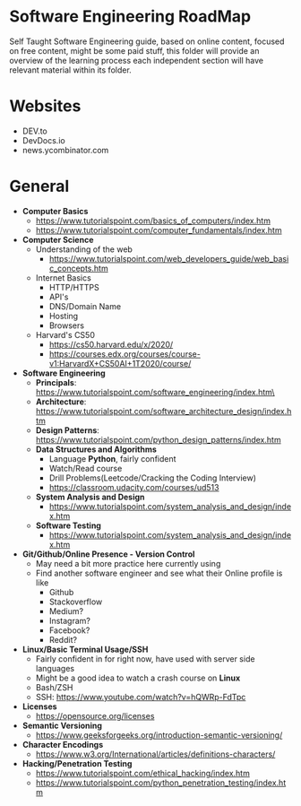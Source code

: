 # Software Engineering RoadMap
Self Taught Software Engineering guide, based on online content, focused on free content, might be some paid stuff, this folder will provide an overview of the learning process each independent section will have relevant material within its folder.
# Websites
* DEV.to
* DevDocs.io
* news.ycombinator.com
# General
* **Computer Basics**
    * https://www.tutorialspoint.com/basics_of_computers/index.htm
    * https://www.tutorialspoint.com/computer_fundamentals/index.htm
* **Computer Science**
  * Understanding of the web
    * https://www.tutorialspoint.com/web_developers_guide/web_basic_concepts.htm
  * Internet Basics
    * HTTP/HTTPS
    * API's
    * DNS/Domain Name
    * Hosting
    * Browsers
  * Harvard's CS50
    * https://cs50.harvard.edu/x/2020/
    * https://courses.edx.org/courses/course-v1:HarvardX+CS50AI+1T2020/course/
* **Software Engineering**
  * **Principals**: https://www.tutorialspoint.com/software_engineering/index.htm\
  * **Architecture**: https://www.tutorialspoint.com/software_architecture_design/index.htm
  * **Design Patterns**: https://www.tutorialspoint.com/python_design_patterns/index.htm
  * **Data Structures and Algorithms**
    * Language **Python**, fairly confident
    * Watch/Read course
    * Drill Problems(Leetcode/Cracking the Coding Interview)
    * https://classroom.udacity.com/courses/ud513
  * **System Analysis and Design**
      * https://www.tutorialspoint.com/system_analysis_and_design/index.htm
  * **Software Testing**
      * https://www.tutorialspoint.com/system_analysis_and_design/index.htm
* **Git/Github/Online Presence - Version Control**
  * May need a bit more practice here currently using
  * Find another software engineer and see what their Online profile is like
    * Github
    * Stackoverflow
    * Medium?
    * Instagram?
    * Facebook?
    * Reddit?
* **Linux/Basic Terminal Usage/SSH**
  * Fairly confident in for right now, have used with server side languages
  * Might be a good idea to watch a crash course on **Linux**
  * Bash/ZSH
  * SSH: https://www.youtube.com/watch?v=hQWRp-FdTpc
* **Licenses**
  * https://opensource.org/licenses
* **Semantic Versioning**
  * https://www.geeksforgeeks.org/introduction-semantic-versioning/
* **Character Encodings**
  * https://www.w3.org/International/articles/definitions-characters/
* **Hacking/Penetration Testing**
  * https://www.tutorialspoint.com/ethical_hacking/index.htm
  * https://www.tutorialspoint.com/python_penetration_testing/index.htm
